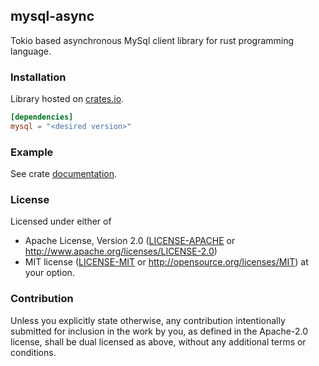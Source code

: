 ## mysql-async

Tokio based asynchronous MySql client library for rust programming language.

### Installation

Library hosted on [crates.io](https://crates.io/crates/mysql_async/).
```toml
[dependencies]
mysql = "<desired version>"
```

### Example

See crate [documentation](http://blackbeam.org/mysql_async/mysql_async/).

### License

Licensed under either of
 * Apache License, Version 2.0 ([LICENSE-APACHE](LICENSE-APACHE) or http://www.apache.org/licenses/LICENSE-2.0)
 * MIT license ([LICENSE-MIT](LICENSE-MIT) or http://opensource.org/licenses/MIT)
at your option.

### Contribution

Unless you explicitly state otherwise, any contribution intentionally submitted
for inclusion in the work by you, as defined in the Apache-2.0 license, shall be dual licensed as above, without any
additional terms or conditions.
